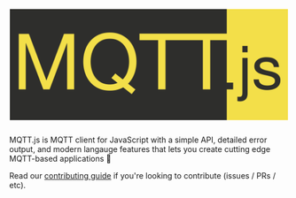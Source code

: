 # <img src="media/header.png" title="MQTT.js" alt="MQTT.js logo" width="530">

MQTT.js is MQTT client for JavaScript with a simple API, detailed error output, and modern langauge features that lets you create cutting edge MQTT-based applications 🚀

Read our [contributing guide](.github/CONTRIBUTING.md) if you're looking to contribute (issues / PRs / etc).
